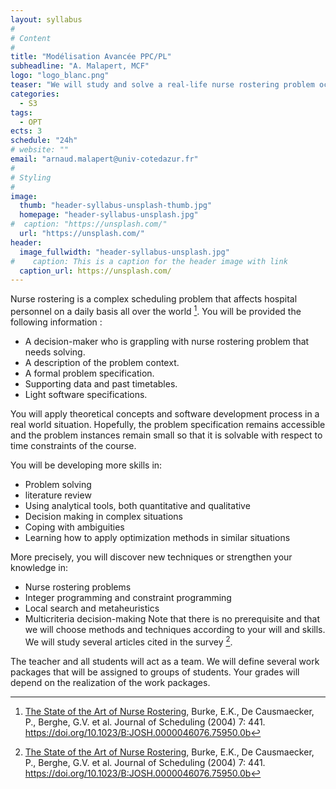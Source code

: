 ```yaml
---
layout: syllabus
#
# Content
#
title: "Modélisation Avancée PPC/PL"
subheadline: "A. Malapert, MCF"
logo: "logo_blanc.png"
teaser: "We will study and solve a real-life nurse rostering problem occurring at the university hospital centre Pasteur II."
categories:
  - S3
tags:
  - OPT
ects: 3
schedule: "24h"
# website: ""
email: "arnaud.malapert@univ-cotedazur.fr"
#
# Styling
#
image:
  thumb: "header-syllabus-unsplash-thumb.jpg"
  homepage: "header-syllabus-unsplash.jpg"
#  caption: "https://unsplash.com/"
  url: "https://unsplash.com/"
header:
  image_fullwidth: "header-syllabus-unsplash.jpg"
#    caption: This is a caption for the header image with link
  caption_url: https://unsplash.com/  
---
```


Nurse rostering is a complex scheduling problem that affects hospital personnel on a daily basis all over the world [^1]. 
You will be provided the following information : 
 - A decision-maker who is grappling with nurse rostering problem that needs solving. 
 - A description of the problem context.
 - A formal problem specification.
 - Supporting data and past timetables.
 - Light software specifications.

    
 You will apply theoretical concepts and software development process in a real world situation.
 Hopefully, the problem specification remains accessible and the problem instances remain small so that it is solvable with respect to time constraints of the course.
 
 You will be developing more skills in:
 - Problem solving
 - literature review
 - Using analytical tools, both quantitative and qualitative 
 - Decision making in complex situations
 - Coping with ambiguities
 - Learning how to apply optimization methods in similar situations
    
 More precisely, you will discover new techniques or strengthen your knowledge in: 
 - Nurse rostering problems 
 - Integer programming and constraint programming 
 - Local search and metaheuristics
 - Multicriteria decision-making
Note that there is no prerequisite and that we will choose methods and techniques according to your will and skills.
We will study several articles cited in the survey [^1]. 

 The teacher and all students will act as a team. 
 We will define several work packages that will be assigned to groups of students.
 Your grades will depend on the realization of the work packages. 

[^1]: [The State of the Art of Nurse Rostering](https://link.springer.com/article/10.1023/B:JOSH.0000046076.75950.0b), Burke, E.K., De Causmaecker, P., Berghe, G.V. et al. Journal of Scheduling (2004) 7: 441. https://doi.org/10.1023/B:JOSH.0000046076.75950.0b
